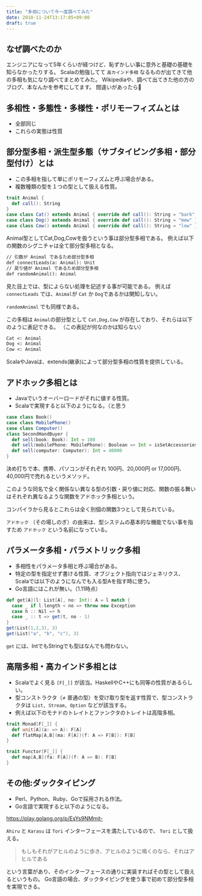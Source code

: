 ```yaml
---
title: "多相について今一度調べてみた"
date: 2018-11-24T13:17:05+09:00
draft: true
---
```


## なぜ調べたのか

エンジニアになって5年くらいが経つけど、恥ずかしい事に意外と基礎の基礎を知らなかったりする。
Scalaの勉強してて `高カインド多相` なるものが出てきて他の多相も気になり調べてまとめてみた。
Wikipediaや、調べて出てきた他の方のブログ、本なんかを参考にしてます。
間違いがあったら🙏

## 多相性・多態性・多様性・ポリモーフィズムとは

- 全部同じ
- これらの実態は性質

## 部分型多相・派生型多態（サブタイピング多相・部分型付け）とは

 - この多相を指して単にポリモーフィズムと呼ぶ場合がある。
 - 複数種類の型を１つの型として扱える性質。

```Subtype.scala
trait Animal {
  def call(): String
}
case class Cat() extends Animal { override def call(): String = "bark" }
case class Dog() extends Animal { override def call(): String = "mew" }
case class Cow() extends Animal { override def call(): String = "low" }
```

Animal型としてCat,Dog,Cowを扱うという事は部分型多相である。
例えば以下の関数のシグニチャは全て部分型多相となる。

```signture.txt
// 引数が Animal であるため部分型多相
def connectLeads(a: Animal): Unit
// 戻り値が Animal であるため部分型多相
def randomAnimal(): Animal
```

見た目上では、型によらない処理を記述する事が可能である。
例えば `connectLeads` では、`Animal`が `Cat` か `Dog`であるかは関知しない。

`randomAnimal` でも同様である。

この多相は `Animal`の部分型として `Cat,Dog,Cow` が存在しており、それらは以下のように表記できる。
（この表記が何なのかは知らない）

```Example.txt
Cat <: Animal
Dog <: Animal
Cow <: Animal
```

ScalaやJavaは、extends(継承)によって部分型多相の性質を提供している。

## アドホック多相とは

- Javaでいうオーバーロードがそれに値する性質。
- Scalaで実現すると以下のようになる。（と思う

```Adhoc.scala
case class Book()
case class MobilePhone()
case class Computer()
class SecondHandBuyer {
  def sell(book: Book): Int = 100
  def sell(mobilePhone: MobilePhone): Boolean => Int = isSetAccessories => if (isSetAccessories) 20000 else 17000
  def sell(computer: Computer): Int = 40000
}
```

決め打ちで本、携帯、パソコンがそれぞれ 100円、20,000円 or 17,000円、40,000円で売れるというメソッド。

このような同名で全く関係ない異なる型の引数・戻り値に対応、関数の振る舞いはそれぞれ異なるような関数をアドホック多相という。

コンパイラから見るとこれらは全く別個の関数3つとして見られている。

`アドホック` （その場しのぎ）の由来は、型システムの基本的な機能でない事を指すため `アドホック` という名前になっている。

## パラメータ多相・パラメトリック多相

- 多相性をパラメータ多相と呼ぶ場合がある。
- 特定の型を指定せず書ける性質、オブジェクト指向ではジェネリクス、Scalaでは以下のようになんでも入る型Aを指す時に使う。
- Go言語にはこれが無い。（1.11時点）

```Parameter.scala
def get[A](l: List[A], no: Int): A = l match {
  case _ if l.length < no => throw new Exception
  case h :: Nil => h
  case _ :: t => get(t, no - 1)
}
get(List(1,2,3), 3)
get(List("a", "b", "c"), 3)
```

`get` には、IntでもStringでも型はなんでも問わない。

## 高階多相・高カインド多相とは

- Scalaでよく見る `[F[_]]` が該当。HaskellやC++にも同等の性質があるらしい。
- 型コンストラクタ（≠ 普通の型）を受け取り型を返す性質で、型コンストラクタは `List, Stream, Option` などが該当する。
- 例えば以下のモナドのトレイトとファンクタのトレイトは高階多相。

```HigherKind.scala
trait Monad[F[_]] {
  def unit[A](a: => A): F[A]
  def flatMap[A,B](ma: F[A])(f: A => F[B]): F[B]
}

trait Functor[F[_]] {
  def map[A,B](fa: F[A])(f: A => B): F[B]
}
```

## その他:ダックタイピング

- Perl、Python、Ruby、Goで採用される作法。
- Go言語で実現すると以下のようになる。

https://play.golang.org/p/EsYs9NMmit-

`Ahiru` と `Karasu` は `Tori` インターフェースを満たしているので、 `Tori` として扱える。

> もしもそれがアヒルのように歩き、アヒルのように鳴くのなら、それはアヒルである

という言葉があり、そのインターフェースの通りに実装すればその型として扱えるというもの。
Go言語の場合、ダックタイピングを使う事で初めて部分型多相を実現できる。

